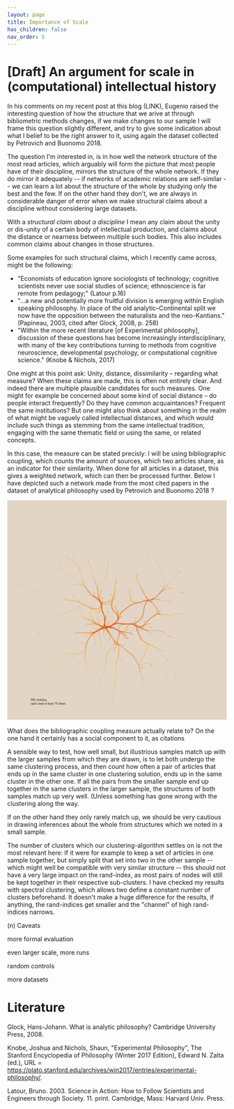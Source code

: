 ```yaml
---
layout: page
title: Importance of Scale
has_children: false
nav_order: 5
---
```


# [Draft] An argument for scale in (computational) intellectual history

In his comments on my recent post at this blog (LINK), Eugenio raised the interesting question of how the structure that we arive at through bibliometric methods changes, if we make changes to our sample 
I will frame this question slightly different, and try to give some indication about what I belief to be the right answer to it, using again the dataset collected by Petrovich and Buonomo 2018.

The question I'm interested in, is in how well the network structure of the most read articles, which arguably will form the picture that most people have of their discipline, mirrors the structure of the whole network. If they do  mirror it adequately -- if networks of academic relations are self-similar -- we can learn a lot about the structure of the whole by studying only the best and the few. If on the other hand they don't, we are always in considerable danger of error when we make structural claims about a discipline without considering large datasets. 

With a *structural claim about a discipline* I mean any claim about the unity or dis-unity of a certain body of intellectual production, and claims about the distance or nearness between multiple such bodies. This also includes common claims about changes in those structures.

Some examples for such structural claims, which I recently came across, might be the following:

+ "Economists of education ignore sociologists of technology; cognitive scientists never use social studies of science; ethnoscience is far remote from pedagogy;" (Latour p.16)
+ "...a new and potentially more fruitful division is emerging within English speaking philosophy. In place of the old analytic–Continental split we now have the opposition between the naturalists and the neo-Kantians." (Papineau, 2003, cited after Glock, 2008, p. 258)
+ "Within the more recent literature [of Experimental philosophy], discussion of these questions has become increasingly interdisciplinary, with many of the key contributions turning to methods from cognitive neuroscience, developmental psychology, or computational cognitive science." (Knobe & Nichols, 2017)

One might at this point ask: Unity, distance, dissimilarity – regarding what measure? When these claims are made, this is often not entirely clear. And indeed there are multiple plausible candidates for such measures. One might for example be concerned about some kind of social distance – do people interact frequently? Do they have common acquaintances? Frequent the same institutions? But one might also think about something in the realm of what might be vaguely called intellectual distances, and which would include such things as stemming from the same intellectual tradition, engaging with the same thematic field or using the same, or related concepts. 

In this case, the measure can be stated precisly: I will be using bibliographic coupling, which counts the amount of sources, which two articles share, as an indicator for their similarity. When done for all articles in a dataset, this gives a weighted network, which can then be processed further. Below I have depicted such a network made from the most cited papers in the dataset of analytical philosophy used by Petrovich and Buonomo 2018 \?

![](205_nodes_75_citations_minimum_0_k_label.png)

What does the bibliographic coupling measure actually relate to? On the one hand it certainly has a social component to it, as citations 



A sensible way to test, how well small, but illustrious samples match up with the larger samples from which they are drawn, is to let both undergo the same clustering process, and then count how often a pair of articles that ends up in the same cluster in  one clustering solution, ends up in the same cluster in the other one. If all the pairs from the smaller sample end up together in the same clusters in the larger sample, the structures of both samples match up very well. (Unless something has gone wrong with the clustering along the way.

If on the other hand they only rarely match up, we should be very cautious in drawing inferences about the whole from structures which we noted in a small sample.



The number of clusters which our clustering-algorithm settles on is not the most relevant here: If it were for example to keep a set of articles in one sample together, but simply split that set into two in the other sample -- which might well be compatible with very similar structure -- this should not have a very large impact on the rand-index, as most pairs of nodes will still be kept together in their respective sub-clusters. I have checked my results with spectral clustering, which allows two define a constant number of clusters beforehand. It doesn't make a huge difference for the results, if anything, the rand-indices get smaller and the "channel" of high rand-indices narrows.






(n) Caveats 

more formal evaluation 

even larger scale, more runs

random controls


more datasets
# Literature


Glock, Hans-Johann. What is analytic philosophy? Cambridge University Press, 2008.

Knobe, Joshua and Nichols, Shaun, "Experimental Philosophy", The Stanford Encyclopedia of Philosophy (Winter 2017 Edition), Edward N. Zalta (ed.), URL = <https://plato.stanford.edu/archives/win2017/entries/experimental-philosophy/>.


Latour, Bruno. 2003. Science in Action: How to Follow Scientists and Engineers through Society. 11. print. Cambridge, Mass: Harvard Univ. Press.